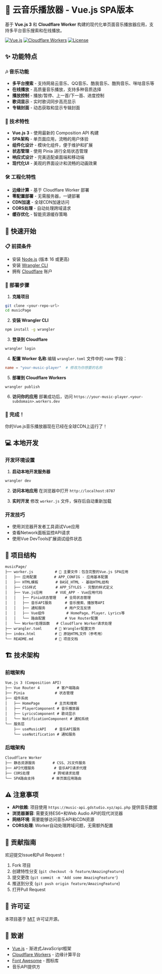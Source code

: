 # 🎵 云音乐播放器 - Vue.js SPA版本

基于 **Vue.js 3** 和 **Cloudflare Worker** 构建的现代化单页面音乐播放器应用，支持多平台音乐搜索和在线播放。

[![Vue.js](https://img.shields.io/badge/Vue.js-3.x-4FC08D?style=flat-square&logo=vue.js)](https://vuejs.org/)
[![Cloudflare Workers](https://img.shields.io/badge/Cloudflare-Workers-F38020?style=flat-square&logo=cloudflare)](https://workers.cloudflare.com/)
[![License](https://img.shields.io/badge/License-MIT-blue.svg?style=flat-square)](LICENSE)

## ✨ 功能特点

### 🎶 音乐功能
- **多平台搜索** - 支持网易云音乐、QQ音乐、酷我音乐、酷狗音乐、咪咕音乐等
- **在线播放** - 高质量音乐播放，支持多种音质选择
- **播放控制** - 播放/暂停、上一首/下一首、进度控制
- **歌词显示** - 实时歌词同步高亮显示
- **专辑封面** - 动态获取和显示专辑封面

### 🚀 技术特性
- **Vue.js 3** - 使用最新的 Composition API 构建
- **SPA架构** - 单页面应用，流畅的用户体验
- **组件化设计** - 模块化组件，便于维护和扩展
- **状态管理** - 使用 Pinia 进行全局状态管理
- **响应式设计** - 完美适配桌面端和移动端
- **现代化UI** - 美观的界面设计和流畅的动画效果

### 🛠️ 工程化特性
- **边缘计算** - 基于 Cloudflare Worker 部署
- **零配置部署** - 无需服务器，一键部署
- **CDN加速** - 全球CDN加速访问
- **CORS处理** - 自动处理跨域请求
- **缓存优化** - 智能资源缓存策略

## 🚀 快速开始

### 📋 前提条件

- 安装 [Node.js](https://nodejs.org/) (版本 16 或更高)
- 安装 [Wrangler CLI](https://developers.cloudflare.com/workers/wrangler/install-and-update/)
- 拥有 [Cloudflare](https://cloudflare.com/) 账户

### 🔧 部署步骤

1. **克隆项目**
```bash
git clone <your-repo-url>
cd musicPage
```

2. **安装 Wrangler CLI**
```bash
npm install -g wrangler
```

3. **登录到 Cloudflare**
```bash
wrangler login
```

4. **配置 Worker 名称**
编辑 `wrangler.toml` 文件中的 `name` 字段：
```toml
name = "your-music-player"  # 修改为你想要的名称
```

5. **部署到 Cloudflare Workers**
```bash
wrangler publish
```

6. **访问你的应用**
部署成功后，访问 `https://your-music-player.<your-subdomain>.workers.dev`

### 🎉 完成！
你的Vue.js音乐播放器现在已经在全球CDN上运行了！

## 💻 本地开发

### 开发环境设置

1. **启动本地开发服务器**
```bash
wrangler dev
```

2. **访问本地应用**
在浏览器中打开 `http://localhost:8787`

3. **实时开发**
修改 `worker.js` 文件，保存后自动重新加载

### 开发技巧
- 使用浏览器开发者工具调试Vue应用
- 查看Network面板监控API请求
- 使用Vue DevTools扩展调试组件状态

## 📁 项目结构

```
musicPage/
├── worker.js          # 🎯 主要文件：包含完整的Vue.js SPA应用
│   ├── 应用配置        # APP_CONFIG - 应用基本配置
│   ├── HTML模板        # BASE_HTML - 基础HTML结构
│   ├── CSS样式         # APP_STYLES - 完整的样式定义
│   ├── Vue.js应用      # VUE_APP - Vue应用代码
│   │   ├── Pinia状态管理    # 全局状态管理
│   │   ├── 音乐API服务      # 音乐搜索、播放等API
│   │   ├── 通知服务         # 用户交互反馈
│   │   ├── Vue组件          # HomePage、Player、Lyrics等
│   │   └── 路由配置         # Vue Router配置
│   └── Worker处理函数   # Cloudflare Worker请求处理
├── wrangler.toml      # 📝 Wrangler配置文件
├── index.html         # 📄 原始HTML文件（参考用）
└── README.md          # 📖 项目文档
```

## 🏗️ 技术架构

### 前端架构
```
Vue.js 3 (Composition API)
├── Vue Router 4        # 客户端路由
├── Pinia              # 状态管理
├── 组件系统
│   ├── HomePage       # 主页和搜索
│   ├── PlayerComponent # 音乐播放器
│   ├── LyricsComponent # 歌词显示
│   └── NotificationComponent # 通知系统
└── 服务层
    ├── useMusicAPI    # 音乐API服务
    └── useNotification # 通知服务
```

### 后端架构
```
Cloudflare Worker
├── 静态资源服务        # CSS、JS文件服务
├── API代理服务         # 音乐API请求代理
├── CORS处理           # 跨域请求处理
└── SPA路由支持        # 单页面应用路由
```

## ⚠️ 注意事项

- **API依赖**: 项目使用 `https://music-api.gdstudio.xyz/api.php` 提供音乐数据
- **浏览器兼容**: 需要支持ES6+和Web Audio API的现代浏览器  
- **网络环境**: 需要能够访问音乐API和CDN资源
- **CORS处理**: Worker自动处理跨域问题，无需额外配置

## 🤝 贡献指南

欢迎提交Issue和Pull Request！

1. Fork 项目
2. 创建特性分支 (`git checkout -b feature/AmazingFeature`)
3. 提交更改 (`git commit -m 'Add some AmazingFeature'`)
4. 推送到分支 (`git push origin feature/AmazingFeature`)
5. 打开Pull Request

## 📄 许可证

本项目基于 [MIT](LICENSE) 许可证开源。

## 🙏 致谢

- [Vue.js](https://vuejs.org/) - 渐进式JavaScript框架
- [Cloudflare Workers](https://workers.cloudflare.com/) - 边缘计算平台
- [Font Awesome](https://fontawesome.com/) - 图标库
- 音乐API提供方